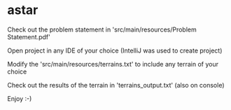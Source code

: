 # astar

Check out the problem statement in 'src/main/resources/Problem Statement.pdf'

Open project in any IDE of your choice (IntelliJ was used to create project)

Modify the 'src/main/resources/terrains.txt' to include any terrain of your choice

Check out the results of the terrain in 'terrains_output.txt' (also on console)

Enjoy :-)
